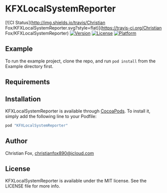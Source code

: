 # KFXLocalSystemReporter

[![CI Status](http://img.shields.io/travis/Christian Fox/KFXLocalSystemReporter.svg?style=flat)](https://travis-ci.org/Christian Fox/KFXLocalSystemReporter)
[![Version](https://img.shields.io/cocoapods/v/KFXLocalSystemReporter.svg?style=flat)](http://cocoapods.org/pods/KFXLocalSystemReporter)
[![License](https://img.shields.io/cocoapods/l/KFXLocalSystemReporter.svg?style=flat)](http://cocoapods.org/pods/KFXLocalSystemReporter)
[![Platform](https://img.shields.io/cocoapods/p/KFXLocalSystemReporter.svg?style=flat)](http://cocoapods.org/pods/KFXLocalSystemReporter)

## Example

To run the example project, clone the repo, and run `pod install` from the Example directory first.

## Requirements

## Installation

KFXLocalSystemReporter is available through [CocoaPods](http://cocoapods.org). To install
it, simply add the following line to your Podfile:

```ruby
pod "KFXLocalSystemReporter"
```

## Author

Christian Fox, christianfox890@icloud.com

## License

KFXLocalSystemReporter is available under the MIT license. See the LICENSE file for more info.
